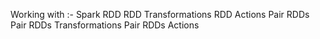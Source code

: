 Working with :-
Spark RDD
RDD Transformations
RDD Actions
Pair RDDs
Pair RDDs Transformations
Pair RDDs Actions
